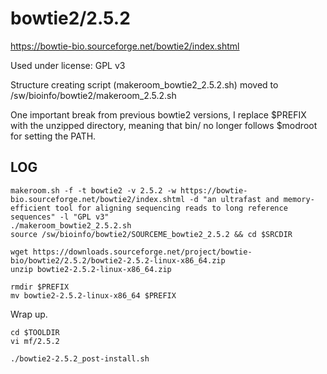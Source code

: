 bowtie2/2.5.2
=============

<https://bowtie-bio.sourceforge.net/bowtie2/index.shtml>

Used under license:
GPL v3


Structure creating script (makeroom_bowtie2_2.5.2.sh) moved to /sw/bioinfo/bowtie2/makeroom_2.5.2.sh

One important break from previous bowtie2 versions, I replace $PREFIX with the unzipped directory, meaning that bin/ no longer follows $modroot for setting the PATH.

LOG
---

    makeroom.sh -f -t bowtie2 -v 2.5.2 -w https://bowtie-bio.sourceforge.net/bowtie2/index.shtml -d "an ultrafast and memory-efficient tool for aligning sequencing reads to long reference sequences" -l "GPL v3"
    ./makeroom_bowtie2_2.5.2.sh 
    source /sw/bioinfo/bowtie2/SOURCEME_bowtie2_2.5.2 && cd $SRCDIR

    wget https://downloads.sourceforge.net/project/bowtie-bio/bowtie2/2.5.2/bowtie2-2.5.2-linux-x86_64.zip
    unzip bowtie2-2.5.2-linux-x86_64.zip 

    rmdir $PREFIX
    mv bowtie2-2.5.2-linux-x86_64 $PREFIX

Wrap up.

    cd $TOOLDIR
    vi mf/2.5.2

    ./bowtie2-2.5.2_post-install.sh
